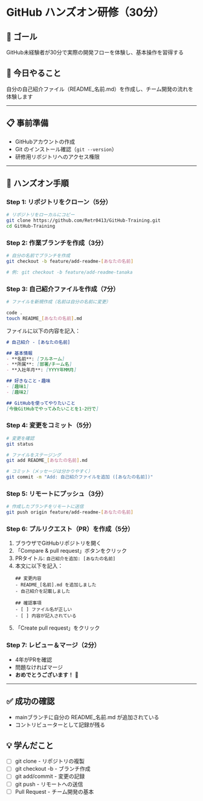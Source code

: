 # GitHub ハンズオン研修（30分）

## 🎯 ゴール
GitHub未経験者が30分で実際の開発フローを体験し、基本操作を習得する

## 📝 今日やること
自分の自己紹介ファイル（README_名前.md）を作成し、チーム開発の流れを体験します

---

## 📋 事前準備
- GitHubアカウントの作成
- Git のインストール確認（`git --version`）
- 研修用リポジトリへのアクセス権限

---

## 🚀 ハンズオン手順

### Step 1: リポジトリをクローン（5分）
```bash
# リポジトリをローカルにコピー
git clone https://github.com/Retr0413/GitHub-Training.git
cd GitHub-Training
```

### Step 2: 作業ブランチを作成（3分）
```bash
# 自分の名前でブランチを作成
git checkout -b feature/add-readme-[あなたの名前]

# 例: git checkout -b feature/add-readme-tanaka
```

### Step 3: 自己紹介ファイルを作成（7分）
```bash
# ファイルを新規作成（名前は自分の名前に変更）

code .
touch README_[あなたの名前].md
```

ファイルに以下の内容を記入：
```markdown
# 自己紹介 - [あなたの名前]

## 基本情報
- **名前**: [フルネーム]
- **所属**: [部署/チーム名]
- **入社年月**: [YYYY年MM月]

## 好きなこと・趣味
- [趣味1]
- [趣味2]

## GitHubを使ってやりたいこと
[今後GitHubでやってみたいことを1-2行で]
```

### Step 4: 変更をコミット（5分）
```bash
# 変更を確認
git status

# ファイルをステージング
git add README_[あなたの名前].md

# コミット（メッセージは分かりやすく）
git commit -m "Add: 自己紹介ファイルを追加 ([あなたの名前])"
```

### Step 5: リモートにプッシュ（3分）
```bash
# 作成したブランチをリモートに送信
git push origin feature/add-readme-[あなたの名前]
```

### Step 6: プルリクエスト（PR）を作成（5分）
1. ブラウザでGitHubリポジトリを開く
2. 「Compare & pull request」ボタンをクリック
3. PRタイトル: `自己紹介を追加: [あなたの名前]`
4. 本文に以下を記入：
   ```
   ## 変更内容
   - README_[名前].md を追加しました
   - 自己紹介を記載しました
   
   ## 確認事項
   - [ ] ファイル名が正しい
   - [ ] 内容が記入されている
   ```
5. 「Create pull request」をクリック

### Step 7: レビュー＆マージ（2分）
- 4年がPRを確認
- 問題なければマージ
- **おめでとうございます！** 🎉

---

## ✅ 成功の確認
- mainブランチに自分の README_名前.md が追加されている
- コントリビューターとして記録が残る

## 💡 学んだこと
- [ ] git clone - リポジトリの複製
- [ ] git checkout -b - ブランチ作成
- [ ] git add/commit - 変更の記録
- [ ] git push - リモートへの送信
- [ ] Pull Request - チーム開発の基本
